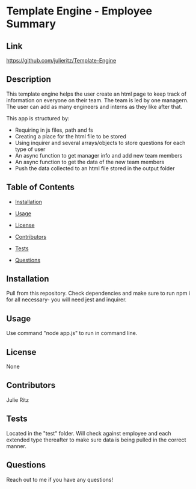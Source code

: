 # Template Engine - Employee Summary
## Link
https://github.com/julieritz/Template-Engine
## Description
This template engine helps the user create an html page to keep track of information on everyone on their team. The team is led by one managern. The user can add as many engineers and interns as they like after that.

This app is structured by:
- Requiring in js files, path and fs
- Creating a place for the html file to be stored
- Using inquirer and several arrays/objects to store questions for each type of user
- An async function to get manager info and add new team members
- An async function to get the data of the new team members
- Push the data collected to an html file stored in the output folder
## Table of Contents
* [Installation](#installation)

* [Usage](#usage)

* [License](#license)

* [Contributors](#contributors)

* [Tests](#tests)

* [Questions](#questions)
## Installation
Pull from this repository. Check dependencies and make sure to run npm i for all necessary- you will need jest and inquirer.
## Usage
Use command "node app.js" to run in command line.
## License
None
## Contributors
Julie Ritz
## Tests
Located in the "test" folder. Will check against employee and each extended type thereafter to make sure data is being pulled in the correct manner.
## Questions
Reach out to me if you have any questions!